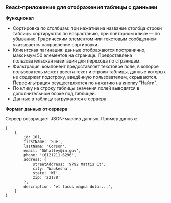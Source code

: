 ### **React-приложение для отображения таблицы с данными**

**Функционал**



- Сортировка по столбцам: при нажатии на название столбца строки таблицы сортируются по возрастанию, при повторном клике — по убыванию. Графическим элементом или текстовым сообщением указывается направление сортировки.
- Клиентская пагинация: данные отображаются постранично, максимум 50 элементов на странице. Предоставлена пользовательская навигация для перехода по страницам.
- Фильтрация: компонент предоставляет текстовое поле, в которое пользователь может ввести текст и строки таблицы, данные которых не содержат подстроку, введённую пользователем, скрываются. Перефильтрация осуществляется по нажатию на кнопку "Найти".
- По клику на строку таблицы значения полей выводятся в дополнительном блоке под таблицей.
- Данные в таблицу загружаются с сервера.

**Формат данных от сервера**

Сервер возвращает JSON-массив данных. Пример данных:

```
[
	{
		id: 101,
		firstName: 'Sue',
		lastName: 'Corson',
		email: 'DWhalley@in.gov',
		phone: '(612)211-6296',
		address: {
			streetAddress: '9792 Mattis Ct',
			city: 'Waukesha',
			state: 'WI',
			zip: '22178'
		},
		description: 'et lacus magna dolor...',
	}
}
```